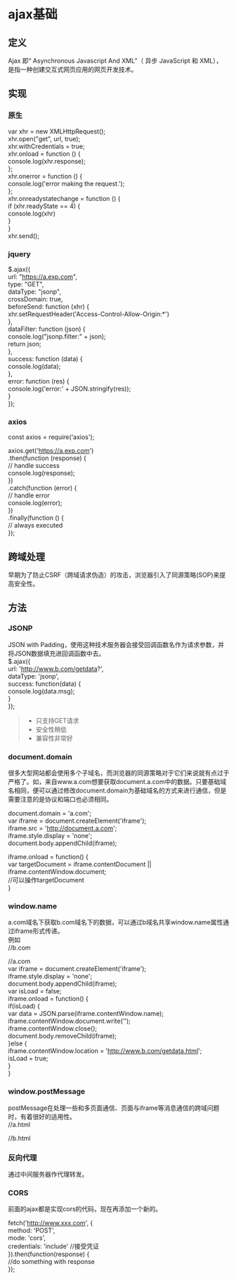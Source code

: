 # ajax基础

## 定义
Ajax 即“ Asynchronous Javascript And XML”（ 异步 JavaScript 和 XML）， 是指一种创建交互式网页应用的网页开发技术。  

## 实现

### 原生
var xhr = new XMLHttpRequest();  
xhr.open("get", url, true);  
xhr.withCredentials = true;  
xhr.onload = function () {  
    console.log(xhr.response);  
};  
xhr.onerror = function () {  
    console.log('error making the request.');  
};  
xhr.onreadystatechange = function () {  
    if (xhr.readyState == 4) {  
        console.log(xhr)  
    }  
}  
xhr.send();  

### jquery
$.ajax({  
    url: "https://a.exp.com",  
    type: "GET",  
    dataType: "jsonp",  
    crossDomain: true,  
    beforeSend: function (xhr) {  
        xhr.setRequestHeader('Access-Control-Allow-Origin:*')  
    },  
    dataFilter: function (json) {  
        console.log("jsonp.filter:" + json);  
        return json;  
    },  
    success: function (data) {  
        console.log(data);  
    },  
    error: function (res) {  
        console.log('error:' + JSON.stringify(res));  
    }  
});  

### axios
const axios = require('axios');  

axios.get('https://a.exp.com')  
    .then(function (response) {  
        // handle success  
        console.log(response);  
    })  
    .catch(function (error) {  
        // handle error  
        console.log(error);  
    })  
    .finally(function () {  
        // always executed  
    });  

## 跨域处理
早期为了防止CSRF（跨域请求伪造）的攻击，浏览器引入了同源策略(SOP)来提高安全性。  

## 方法

### JSONP
JSON with Padding，使用这种技术服务器会接受回调函数名作为请求参数，并将JSON数据填充进回调函数中去。   
$.ajax({  
  url: 'http://www.b.com/getdata?',  
  dataType: 'jsonp',  
  success: function(data) {  
    console.log(data.msg);  
  }  
});  
> * 只支持GET请求
> * 安全性稍低
> * 兼容性非常好

### document.domain
很多大型网站都会使用多个子域名，而浏览器的同源策略对于它们来说就有点过于严格了。如，来自www.a.com想要获取document.a.com中的数据。只要基础域名相同，便可以通过修改document.domain为基础域名的方式来进行通信，但是需要注意的是协议和端口也必须相同。  

document.domain = 'a.com';  
var iframe = document.createElement('iframe');  
iframe.src = 'http://document.a.com';  
iframe.style.display = 'none';  
document.body.appendChild(iframe);  

iframe.onload = function() {  
  var targetDocument = iframe.contentDocument || iframe.contentWindow.document;  
  //可以操作targetDocument  
}  

### window.name
a.com域名下获取b.com域名下的数据，可以通过b域名共享window.name属性通过iframe形式传递。  
例如  
//b.com   
<script>  
var data = {msg: 'hello, world'};  
window.name = JSON.stringify(data);   
</script>  
//a.com  
var iframe = document.createElement('iframe');  
iframe.style.display = 'none';  
document.body.appendChild(iframe);  
var isLoad = false;  
iframe.onload = function() {  
  if(isLoad) {  
    var data = JSON.parse(iframe.contentWindow.name);  
    iframe.contentWindow.document.write('');  
    iframe.contentWindow.close();  
    document.body.removeChild(iframe);  
  }else {  
    iframe.contentWindow.location = 'http://www.b.com/getdata.html';  
    isLoad = true;  
  }  
}  

### window.postMessage
postMessage在处理一些和多页面通信、页面与iframe等消息通信的跨域问题时，有着很好的适用性。  
//a.html  
<iframe id="iframe" src="http://www.domain2.com/b.html" style="display:none;"></iframe>  
<script>         
    var iframe = document.getElementById('iframe');  
    iframe.onload = function() {  
        var data = {  
            name: 'aym'  
        };  
        // 向domain2传送跨域数据  
        iframe.contentWindow.postMessage(JSON.stringify(data), 'http://www.domain2.com');  
    };  
 
    // 接受domain2返回数据  
    window.addEventListener('message', function(e) {  
        alert('data from domain2 ---> ' + e.data);  
    }, false);  
</script>  
 
//b.html  
<script>  
    // 接收domain1的数据  
    window.addEventListener('message', function(e) {  
        alert('data from domain1 ---> ' + e.data);  
 
        var data = JSON.parse(e.data);  
        if (data) {  
            data.number = 16;  
 
            // 处理后再发回domain1  
            window.parent.postMessage(JSON.stringify(data), 'http://www.domain1.com');  
        }  
    }, false);  
</script>  

### 反向代理
通过中间服务器作代理转发。  

### CORS
前面的ajax都是实现cors的代码，现在再添加一个新的。  

fetch('http://www.xxx.com', {  
  method: 'POST',  
  mode: 'cors',  
  credentials: 'include' //接受凭证  
}).then(function(response) {  
  //do something with response  
});  